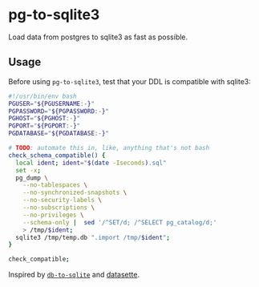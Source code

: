 # pg-to-sqlite3

Load data from postgres to sqlite3 as fast as possible.

## Usage

Before using `pg-to-sqlite3`, test that your DDL is compatible with sqlite3:

```sh
#!/usr/bin/env bash
PGUSER="${PGUSERNAME:-}"
PGPASSWORD="${PGPASSWORD:-}"
PGHOST="${PGHOST:-}"
PGPORT="${PGPORT:-}"
PGDATABASE="${PGDATABASE:-}"

# TODO: automate this in, like, anything that's not bash
check_schema_compatible() {
  local ident; ident="$(date -Iseconds).sql"
  set -x;
  pg_dump \
    --no-tablespaces \
    --no-synchronized-snapshots \
    --no-security-labels \
    --no-subscriptions \
    --no-privileges \
    --schema-only |  sed '/^SET/d; /^SELECT pg_catalog/d;'
    > /tmp/$ident;
  sqlite3 /tmp/temp.db ".import /tmp/$ident";
}

check_compatible;
```


Inspired by [`db-to-sqlite`][2] and [datasette][1].

[1]: https://datasette.io/
[2]: https://github.com/simonw/db-to-sqlite
[3]: https://github.com/astef/benchmark-sqlite3-bulk-insert
